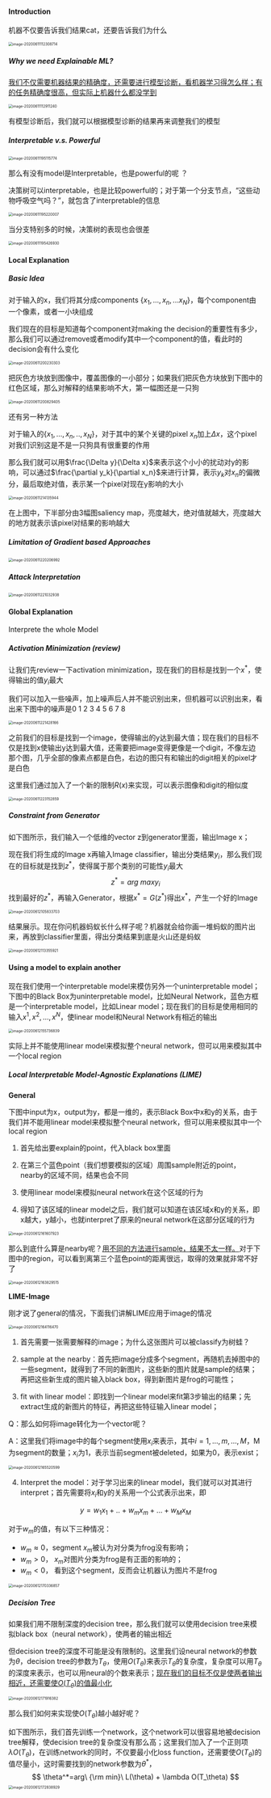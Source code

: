 #### Introduction

机器不仅要告诉我们结果cat，还要告诉我们为什么 

<img src="https://gitee.com/scarleatt/image/raw/master/img/image-20200611112308714.png" alt="image-20200611112308714" style="zoom:50%;" />

##### Why we need Explainable ML?

<u>我们不仅需要机器结果的精确度，还需要进行模型诊断，看机器学习得怎么样；有的任务精确度很高，但实际上机器什么都没学到</u>

<img src="https://gitee.com/scarleatt/image/raw/master/img/image-20200611112911240.png" alt="image-20200611112911240" style="zoom:50%;" />

有模型诊断后，我们就可以根据模型诊断的结果再来调整我们的模型

##### Interpretable v.s. Powerful

<img src="https://gitee.com/scarleatt/image/raw/master/img/image-20200611195115774.png" alt="image-20200611195115774" style="zoom:50%;" />

那么有没有model是Interpretable，也是powerful的呢 ？

决策树可以interpretable，也是比较powerful的；对于第一个分支节点，“这些动物呼吸空气吗？”，就包含了interpretable的信息

<img src="https://gitee.com/scarleatt/image/raw/master/img/image-20200611195220007.png" alt="image-20200611195220007" style="zoom:50%;" />

当分支特别多的时候，决策树的表现也会很差

<img src="https://gitee.com/scarleatt/image/raw/master/img/image-20200611195426930.png" alt="image-20200611195426930" style="zoom:50%;" />

#### Local Explanation

##### Basic Idea

对于输入的x，我们将其分成components $\{x_1,...,x_n,...x_N\}$，每个component由一个像素，或者一小块组成

我们现在的目标是知道每个component对making the decision的重要性有多少，那么我们可以通过remove或者modify其中一个component的值，看此时的decision会有什么变化

<img src="https://gitee.com/scarleatt/image/raw/master/img/image-20200611200230303.png" alt="image-20200611200230303" style="zoom:50%;" />

把灰色方块放到图像中，覆盖图像的一小部分；如果我们把灰色方块放到下图中的红色区域，那么对解释的结果影响不大，第一幅图还是一只狗

<img src="https://gitee.com/scarleatt/image/raw/master/img/image-20200611200829405.png" alt="image-20200611200829405" style="zoom:50%;" />

还有另一种方法

对于输入的$\{x_1,...,x_n,..,x_N\}$，对于其中的某个关键的pixel $x_n$加上$\Delta x$，这个pixel对我们识别这是不是一只狗具有很重要的作用

那么我们就可以用$\frac{\Delta y}{\Delta x}$来表示这个小小的扰动对y的影响，可以通过$\frac{\partial y_k}{\partial x_n}$来进行计算，表示$y_k$对$x_n$的偏微分，最后取绝对值，表示某一个pixel对现在y影响的大小

<img src="https://gitee.com/scarleatt/image/raw/master/img/image-20200611214135944.png" alt="image-20200611214135944" style="zoom:50%;" />

在上图中，下半部分由3幅图saliency map，亮度越大，绝对值就越大，亮度越大的地方就表示该pixel对结果的影响越大

##### Limitation of Gradient based Approaches

<img src="https://gitee.com/scarleatt/image/raw/master/img/image-20200611220206992.png" alt="image-20200611220206992" style="zoom:50%;" />

##### Attack Interpretation

<img src="https://gitee.com/scarleatt/image/raw/master/img/image-20200611221032938.png" alt="image-20200611221032938" style="zoom:50%;" />

#### Global Explanation

Interprete the whole Model

##### **Activation Minimization** (review)

让我们先review一下activation minimization，现在我们的目标是找到一个$x^*$，使得输出的值$y_i$最大

我们可以加入一些噪声，加上噪声后人并不能识别出来，但机器可以识别出来，看出来下图中的噪声是0 1 2 3 4 5 6 7 8

<img src="https://gitee.com/scarleatt/image/raw/master/img/image-20200611221428166.png" alt="image-20200611221428166" style="zoom:50%;" />

之前我们的目标是找到一个image，使得输出的y达到最大值；现在我们的目标不仅是找到x使输出y达到最大值，还需要把image变得更像是一个digit，不像左边那个图，几乎全部的像素点都是白色，右边的图只有和输出的digit相关的pixel才是白色

这里我们通过加入了一个新的限制$R(x)$来实现，可以表示图像和digit的相似度

<img src="https://gitee.com/scarleatt/image/raw/master/img/image-20200611223152859.png" alt="image-20200611223152859" style="zoom:50%;" />

##### Constraint from Generator

如下图所示，我们输入一个低维的vector z到generator里面，输出Image x；

现在我们将生成的Image x再输入Image classifier，输出分类结果$y_i$，那么我们现在的目标就是找到$z^*$，使得属于那个类别的可能性$y_i$最大
$$
z^*=arg \ max y_i
$$
找到最好的$z^*$，再输入Generator，根据$x^*=G(z^*)$得出$x^*$，产生一个好的Image

<img src="https://gitee.com/scarleatt/image/raw/master/img/image-20200612105833703.png" alt="image-20200612105833703" style="zoom:50%;" />

结果展示。现在你问机器蚂蚁长什么样子呢？机器就会给你画一堆蚂蚁的图片出来，再放到classifier里面，得出分类结果到底是火山还是蚂蚁

<img src="https://gitee.com/scarleatt/image/raw/master/img/image-20200612113355921.png" alt="image-20200612113355921" style="zoom:50%;" />

#### Using a model to explain another

现在我们使用一个interpretable model来模仿另外一个uninterpretable model；下图中的Black Box为uninterpretable model，比如Neural Network，蓝色方框是一个interpretable model，比如Linear model；现在我们的目标是使用相同的输入$x^1,x^2,...,x^N$，使linear model和Neural Network有相近的输出

<img src="https://gitee.com/scarleatt/image/raw/master/img/image-20200612155736839.png" alt="image-20200612155736839" style="zoom:50%;" />

实际上并不能使用linear model来模拟整个neural network，但可以用来模拟其中一个local region

##### Local Interpretable Model-Agnostic Explanations (LIME)

**General**

下图中input为x，output为y，都是一维的，表示Black Box中x和y的关系，由于我们并不能用linear model来模拟整个neural network，但可以用来模拟其中一个local region

1. 首先给出要explain的point，代入black box里面

2. 在第三个蓝色point（我们想要模拟的区域）周围sample附近的point，nearby的区域不同，结果也会不同

3. 使用linear model来模拟neural network在这个区域的行为

4. 得知了该区域的linear model之后，我们就可以知道在该区域x和y的关系，即x越大，y越小，也就interpret了原来的neural network在这部分区域的行为

<img src="https://gitee.com/scarleatt/image/raw/master/img/image-20200612161607923.png" alt="image-20200612161607923" style="zoom:50%;" />

那么到底什么算是nearby呢？<u>用不同的方法进行sample，结果不太一样。</u>对于下图中的region，可以看到离第三个蓝色point的距离很远，取得的效果就非常不好了

<img src="https://gitee.com/scarleatt/image/raw/master/img/image-20200612163829515.png" alt="image-20200612163829515" style="zoom:50%;" />

**LIME-Image**

刚才说了general的情况，下面我们讲解LIME应用于image的情况

<img src="https://gitee.com/scarleatt/image/raw/master/img/image-20200612164116470.png" alt="image-20200612164116470" style="zoom:50%;" />

1. 首先需要一张需要解释的image；为什么这张图片可以被classify为树蛙？

2. sample at the nearby：首先把image分成多个segment，再随机去掉图中的一些segment，就得到了不同的新图片，这些新的图片就是sample的结果；再把这些新生成的图片输入black box，得到新图片是frog的可能性；
3. fit with linear model：即找到一个linear model来fit第3步输出的结果；先extract生成的新图片的特征，再把这些特征输入linear model；

Q：那么如何将image转化为一个vector呢？

A：这里我们将image中的每个segment使用$x_i$来表示，其中$i=1,...,m,...,M$，M为segment的数量；$x_i$为1，表示当前segment被deleted，如果为0，表示exist；

<img src="https://gitee.com/scarleatt/image/raw/master/img/image-20200612165520599.png" alt="image-20200612165520599" style="zoom:50%;" />

4. Interpret the model：对于学习出来的linear model，我们就可以对其进行interpret；首先需要将$x_i$和y的关系用一个公式表示出来，即

$$
y=w_1x_1+..+w_mx_m+...+w_Mx_M
$$

对于$w_m$的值，有以下三种情况：

+ $w_m\approx 0$，segment $x_m$被认为对分类为frog没有影响；
+ $w_m> 0$， $x_m$对图片分类为frog是有正面的影响的；
+ $w_m<0$， 看到这个segment，反而会让机器认为图片不是frog

<img src="https://gitee.com/scarleatt/image/raw/master/img/image-20200612170336857.png" alt="image-20200612170336857" style="zoom:50%;" />

##### Decision Tree

如果我们用不限制深度的decision tree，那么我们就可以使用decision tree来模拟black box（neural network），使两者的输出相近

但decision tree的深度不可能是没有限制的。这里我们设neural network的参数为$\theta$，decision tree的参数为$T_\theta$，使用$O(T_\theta)$来表示$T_\theta$的复杂度，复杂度可以用$T_\theta$的深度来表示，也可以用neural的个数来表示；<u>现在我们的目标不仅是使两者输出相近，还需要使$O(T_\theta)$的值最小化</u>

<img src="https://gitee.com/scarleatt/image/raw/master/img/image-20200612171916382.png" alt="image-20200612171916382" style="zoom:50%;" />

那么我们如何来实现使$O(T_\theta)$越小越好呢？

如下图所示，我们首先训练一个network，这个network可以很容易地被decision tree解释，使decision tree的复杂度没有那么高；这里我们加入了一个正则项$\lambda O(T_\theta)$，在训练network的同时，不仅要最小化loss function，还需要使$O(T_\theta)$的值尽量小，这时需要找到的network参数为$\theta^*$，
$$
\theta^*=arg\ {\rm min}\ L(\theta) + \lambda O(T_\theta)
$$
<img src="https://gitee.com/scarleatt/image/raw/master/img/image-20200612172838929.png" alt="image-20200612172838929" style="zoom:50%;" />

